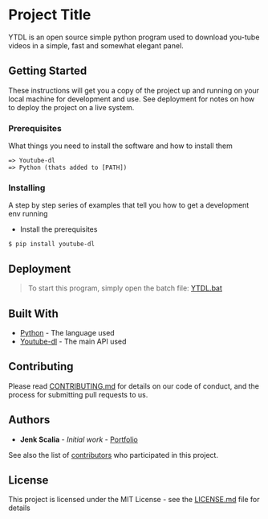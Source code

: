 # Project Title

YTDL is an open source simple python program used to download you-tube videos in a simple, fast and somewhat elegant panel.

## Getting Started

These instructions will get you a copy of the project up and running on your local machine for development and use. See deployment for notes on how to deploy the project on a live system.

### Prerequisites

What things you need to install the software and how to install them

```
=> Youtube-dl
=> Python (thats added to [PATH])
```

### Installing

A step by step series of examples that tell you how to get a development env running

- Install the prerequisites

```
$ pip install youtube-dl
```

## Deployment

> To start this program, simply open the batch file: [YTDL.bat](YTDL.bat)

## Built With

* [Python](https://www.python.org/) - The language used
* [Youtube-dl](https://youtube-dl.org/) - The main API used

## Contributing

Please read [CONTRIBUTING.md](https://gist.github.com/PurpleBooth/b24679402957c63ec426) for details on our code of conduct, and the process for submitting pull requests to us.

## Authors

* **Jenk Scalia** - *Initial work* - [Portfolio](https://jenkess.myportfolio.com/)

See also the list of [contributors](https://github.com/your/project/contributors) who participated in this project.

## License

This project is licensed under the MIT License - see the [LICENSE.md](LICENSE.md) file for details
